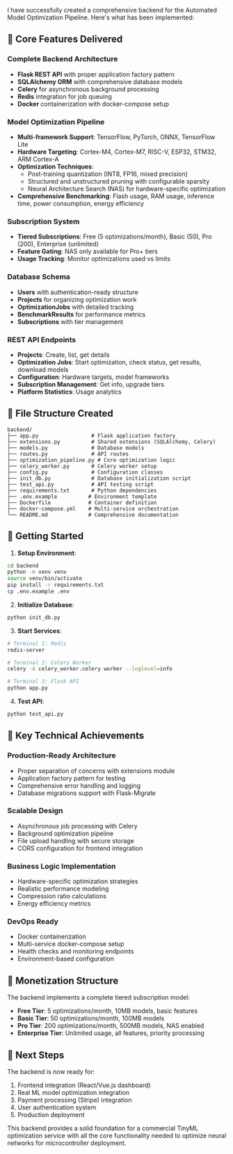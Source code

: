 I have successfully created a comprehensive backend for the Automated Model Optimization Pipeline. Here's what has been implemented:

## 🎯 Core Features Delivered

### **Complete Backend Architecture**
- **Flask REST API** with proper application factory pattern
- **SQLAlchemy ORM** with comprehensive database models
- **Celery** for asynchronous background processing
- **Redis** integration for job queuing
- **Docker** containerization with docker-compose setup

### **Model Optimization Pipeline**
- **Multi-framework Support**: TensorFlow, PyTorch, ONNX, TensorFlow Lite
- **Hardware Targeting**: Cortex-M4, Cortex-M7, RISC-V, ESP32, STM32, ARM Cortex-A
- **Optimization Techniques**:
  - Post-training quantization (INT8, FP16, mixed precision)
  - Structured and unstructured pruning with configurable sparsity
  - Neural Architecture Search (NAS) for hardware-specific optimization
- **Comprehensive Benchmarking**: Flash usage, RAM usage, inference time, power consumption, energy efficiency

### **Subscription System**
- **Tiered Subscriptions**: Free (5 optimizations/month), Basic (50), Pro (200), Enterprise (unlimited)
- **Feature Gating**: NAS only available for Pro+ tiers
- **Usage Tracking**: Monitor optimizations used vs limits

### **Database Schema**
- **Users** with authentication-ready structure
- **Projects** for organizing optimization work
- **OptimizationJobs** with detailed tracking
- **BenchmarkResults** for performance metrics
- **Subscriptions** with tier management

### **REST API Endpoints**
- **Projects**: Create, list, get details
- **Optimization Jobs**: Start optimization, check status, get results, download models
- **Configuration**: Hardware targets, model frameworks
- **Subscription Management**: Get info, upgrade tiers
- **Platform Statistics**: Usage analytics

## 📁 File Structure Created

```
backend/
├── app.py                 # Flask application factory
├── extensions.py          # Shared extensions (SQLAlchemy, Celery)
├── models.py              # Database models
├── routes.py              # API routes
├── optimization_pipeline.py # Core optimization logic
├── celery_worker.py       # Celery worker setup
├── config.py              # Configuration classes
├── init_db.py             # Database initialization script
├── test_api.py            # API testing script
├── requirements.txt       # Python dependencies
├── .env.example          # Environment template
├── Dockerfile            # Container definition
├── docker-compose.yml    # Multi-service orchestration
└── README.md             # Comprehensive documentation
```

## 🚀 Getting Started

1. **Setup Environment**:
```bash
cd backend
python -m venv venv
source venv/bin/activate
pip install -r requirements.txt
cp .env.example .env
```

2. **Initialize Database**:
```bash
python init_db.py
```

3. **Start Services**:
```bash
# Terminal 1: Redis
redis-server

# Terminal 2: Celery Worker
celery -A celery_worker.celery worker --loglevel=info

# Terminal 3: Flask API
python app.py
```

4. **Test API**:
```bash
python test_api.py
```

## 🌟 Key Technical Achievements

### **Production-Ready Architecture**
- Proper separation of concerns with extensions module
- Application factory pattern for testing
- Comprehensive error handling and logging
- Database migrations support with Flask-Migrate

### **Scalable Design**
- Asynchronous job processing with Celery
- Background optimization pipeline
- File upload handling with secure storage
- CORS configuration for frontend integration

### **Business Logic Implementation**
- Hardware-specific optimization strategies
- Realistic performance modeling
- Compression ratio calculations
- Energy efficiency metrics

### **DevOps Ready**
- Docker containerization
- Multi-service docker-compose setup
- Health checks and monitoring endpoints
- Environment-based configuration

## 🎯 Monetization Structure

The backend implements a complete tiered subscription model:
- **Free Tier**: 5 optimizations/month, 10MB models, basic features
- **Basic Tier**: 50 optimizations/month, 100MB models
- **Pro Tier**: 200 optimizations/month, 500MB models, NAS enabled
- **Enterprise Tier**: Unlimited usage, all features, priority processing

## 🔧 Next Steps

The backend is now ready for:
1. Frontend integration (React/Vue.js dashboard)
2. Real ML model optimization integration
3. Payment processing (Stripe) integration
4. User authentication system
5. Production deployment

This backend provides a solid foundation for a commercial TinyML optimization service with all the core functionality needed to optimize neural networks for microcontroller deployment.